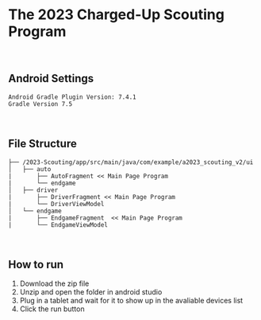 # The 2023 Charged-Up Scouting Program
&nbsp;
&nbsp;
## Android Settings
```
Android Gradle Plugin Version: 7.4.1
Gradle Version 7.5
```
&nbsp;
## File Structure
```
├── /2023-Scouting/app/src/main/java/com/example/a2023_scouting_v2/ui
│   ├── auto
|       ├── AutoFragment << Main Page Program
|       └── endgame
│   ├── driver
|       ├── DriverFragment << Main Page Program
|       └── DriverViewModel
│   └── endgame
|       ├── EndgameFragment  << Main Page Program
|       └── EndgameViewModel
```
&nbsp;
## How to run
1. Download the zip file
2. Unzip and open the folder in android studio
3. Plug in a tablet and wait for it to show up in the avaliable devices list
4. Click the run button
